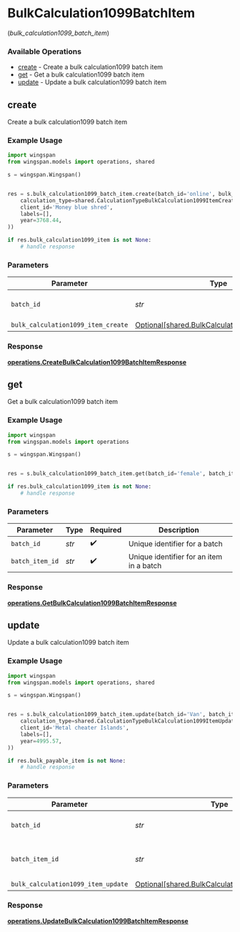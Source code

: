 # BulkCalculation1099BatchItem
(*bulk_calculation1099_batch_item*)

### Available Operations

* [create](#create) - Create a bulk calculation1099 batch item
* [get](#get) - Get a bulk calculation1099 batch item
* [update](#update) - Update a bulk calculation1099 batch item

## create

Create a bulk calculation1099 batch item

### Example Usage

```python
import wingspan
from wingspan.models import operations, shared

s = wingspan.Wingspan()


res = s.bulk_calculation1099_batch_item.create(batch_id='online', bulk_calculation1099_item_create=shared.BulkCalculation1099ItemCreate(
    calculation_type=shared.CalculationTypeBulkCalculation1099ItemCreate.SUBMISSIONS,
    client_id='Money blue shred',
    labels=[],
    year=3768.44,
))

if res.bulk_calculation1099_item is not None:
    # handle response
```

### Parameters

| Parameter                                                                                              | Type                                                                                                   | Required                                                                                               | Description                                                                                            |
| ------------------------------------------------------------------------------------------------------ | ------------------------------------------------------------------------------------------------------ | ------------------------------------------------------------------------------------------------------ | ------------------------------------------------------------------------------------------------------ |
| `batch_id`                                                                                             | *str*                                                                                                  | :heavy_check_mark:                                                                                     | Unique identifier for a batch                                                                          |
| `bulk_calculation1099_item_create`                                                                     | [Optional[shared.BulkCalculation1099ItemCreate]](../../models/shared/bulkcalculation1099itemcreate.md) | :heavy_minus_sign:                                                                                     | N/A                                                                                                    |


### Response

**[operations.CreateBulkCalculation1099BatchItemResponse](../../models/operations/createbulkcalculation1099batchitemresponse.md)**


## get

Get a bulk calculation1099 batch item

### Example Usage

```python
import wingspan
from wingspan.models import operations

s = wingspan.Wingspan()


res = s.bulk_calculation1099_batch_item.get(batch_id='female', batch_item_id='program')

if res.bulk_calculation1099_item is not None:
    # handle response
```

### Parameters

| Parameter                                | Type                                     | Required                                 | Description                              |
| ---------------------------------------- | ---------------------------------------- | ---------------------------------------- | ---------------------------------------- |
| `batch_id`                               | *str*                                    | :heavy_check_mark:                       | Unique identifier for a batch            |
| `batch_item_id`                          | *str*                                    | :heavy_check_mark:                       | Unique identifier for an item in a batch |


### Response

**[operations.GetBulkCalculation1099BatchItemResponse](../../models/operations/getbulkcalculation1099batchitemresponse.md)**


## update

Update a bulk calculation1099 batch item

### Example Usage

```python
import wingspan
from wingspan.models import operations, shared

s = wingspan.Wingspan()


res = s.bulk_calculation1099_batch_item.update(batch_id='Van', batch_item_id='East', bulk_calculation1099_item_update=shared.BulkCalculation1099ItemUpdate(
    calculation_type=shared.CalculationTypeBulkCalculation1099ItemUpdate.LESS_THAN_NIL_GREATER_THAN_,
    client_id='Metal cheater Islands',
    labels=[],
    year=4995.57,
))

if res.bulk_payable_item is not None:
    # handle response
```

### Parameters

| Parameter                                                                                              | Type                                                                                                   | Required                                                                                               | Description                                                                                            |
| ------------------------------------------------------------------------------------------------------ | ------------------------------------------------------------------------------------------------------ | ------------------------------------------------------------------------------------------------------ | ------------------------------------------------------------------------------------------------------ |
| `batch_id`                                                                                             | *str*                                                                                                  | :heavy_check_mark:                                                                                     | Unique identifier for a batch                                                                          |
| `batch_item_id`                                                                                        | *str*                                                                                                  | :heavy_check_mark:                                                                                     | Unique identifier for an item in a batch                                                               |
| `bulk_calculation1099_item_update`                                                                     | [Optional[shared.BulkCalculation1099ItemUpdate]](../../models/shared/bulkcalculation1099itemupdate.md) | :heavy_minus_sign:                                                                                     | N/A                                                                                                    |


### Response

**[operations.UpdateBulkCalculation1099BatchItemResponse](../../models/operations/updatebulkcalculation1099batchitemresponse.md)**

